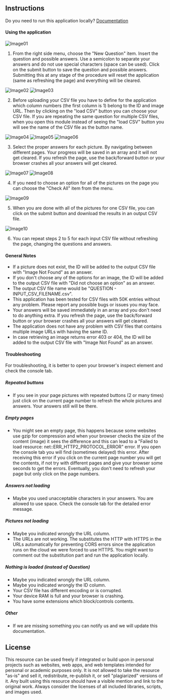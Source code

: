 ## Instructions
Do you need to run this application locally? <a class="nav-link text-center" href=".././doc" target="_blank">Documentation</a>

#### Using the application
![Image01](./screenshots/01.JPG)

1) From the right side menu, choose the "New Question" item. Insert the question and possible answers. Use a semicolon to separate your answers and do not use special characters (space can be used). Click on the submit button to save the question and possible answers. Submitting this at any stage of the procedure will reset the application (same as refreshing the page) and everything will be cleared.

![Image02](./screenshots/02.JPG)
![Image03](./screenshots/03.JPG)

2) Before uploading your CSV file you have to define for the application which column numbers (the first column is 1) belong to the ID and image URL. Then by clicking on the "load CSV" button you can choose your CSV file. If you are repeating the same question for multiple CSV files, when you open this module instead of seeing the "load CSV" button you will see the name of the CSV file as the button name.

![Image04](./screenshots/04.JPG)
![Image05](./screenshots/05.JPG)
![Image06](./screenshots/06.JPG)

3) Select the proper answers for each picture. By navigating between different pages. Your progress will be saved in an array and it will not get cleared. If you refresh the page, use the back/forward button or your browser crashes all your answers will get cleared.

![Image07](./screenshots/07.JPG)
![Image08](./screenshots/08.JPG)

4) If you need to choose an option for all of the pictures on the page you can choose the "Check All" item from the menu.

![Image09](./screenshots/09.JPG)

5) When you are done with all of the pictures for one CSV file, you can click on the submit button and download the results in an output CSV file.

![Image10](./screenshots/10.JPG)

6) You can repeat steps 2 to 5 for each input CSV file without refreshing the page, changing the questions and answers.

#### General Notes
- If a picture does not exist, the ID will be added to the output CSV file with "Image Not Found" as an answer.
- If you don't choose any of the options for an image, the ID will be added to the output CSV file with "Did not choose an option" as an answer.
- The output CSV file name would be "QUESTION - INPUT_CSV_FILENAME.csv".
- This application has been tested for CSV files with 50K entries without any problem. Please report any possible bugs or issues you may face.
- Your answers will be saved immediately in an array and you don't need to do anything extra. If you refresh the page, use the back/forward button or your browser crashes all your answers will get cleared.
- The application does not have any problem with CSV files that contains multiple image URLs with having the same ID.
- In case retrieving an image returns error 403 or 404, the ID will be added to the output CSV file with "Image Not Found" as an answer.

#### Troubleshooting
For troubleshooting, it is better to open your browser's inspect element and check the console tab.

##### Repeated buttons
- If you see in your page pictures with repeated buttons (2 or many times) just click on the current page number to refresh the whole pictures and answers. Your answers still will be there.

##### Empty pages
- You might see an empty page, this happens because some websites use gzip for compression and when your browser checks the size of the content (image) it sees the difference and this can lead to a "Failed to load resource: net::ERR_HTTP2_PROTOCOL_ERROR" error. If you open the console tab you will find (sometimes delayed) this error. After receiving this error if you click on the current page number you will get the contents, if not try with different pages and give your browser some seconds to get the errors. Eventually, you don't need to refresh your page but only click on the page numbers.

##### Answers not loading
- Maybe you used unacceptable characters in your answers. You are allowed to use space. Check the console tab for the detailed error message.

##### Pictures not loading
- Maybe you indicated wrongly the URL column.
- The URLs are not working. The substitutes the HTTP with HTTPS in the URLs automatically for preventing CORS errors since the application runs on the cloud we were forced to use HTTPS. You might want to comment out the substitution part and run the application locally.

##### Nothing is loaded (instead of Question)
- Maybe you indicated wrongly the URL column.
- Maybe you indicated wrongly the ID column.
- Your CSV file has different encoding or is corrupted.
- Your device RAM is full and your browser is crashing.
- You have some extensions which block/controls contents.

##### Other
- If we are missing something you can notify us and we will update this documentation.

## License
This resource can be used freely if integrated or build upon in personal projects such as websites, web apps, and web templates intended for personal or academic purposes only. It is not allowed to take the resource "as-is" and sell it, redistribute, re-publish it, or sell "plagiarized" versions of it. Any built using this resource should have a visible mention and link to the original work. Always consider the licenses of all included libraries, scripts, and images used.